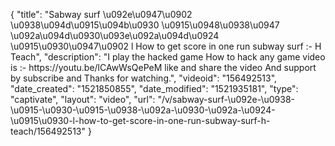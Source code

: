 {
    "title": "Sabway surf \u092e\u0947\u0902 \u0938\u094d\u0915\u094b\u0930 \u0915\u0948\u0938\u0947 \u092a\u094d\u0930\u093e\u092a\u094d\u0924 \u0915\u0930\u0947\u0902 l How to get score in one run subway surf :- H Teach",
    "description": "I play the hacked game How to hack any game video is :- https:\/\/youtu.be\/lCAwWsQePeM like and share the video And support by subscribe and Thanks for watching.",
    "videoid": "156492513",
    "date_created": "1521850855",
    "date_modified": "1521935181",
    "type": "captivate",
    "layout": "video",
    "url": "\/v\/sabway-surf-\u092e-\u0938-\u0915-\u0930-\u0915-\u0938-\u092a-\u0930-\u092a-\u0924-\u0915\u0930-l-how-to-get-score-in-one-run-subway-surf-h-teach\/156492513"
}
